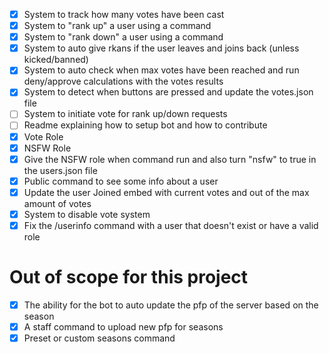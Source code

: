 - [x] System to track how many votes have been cast
- [x] System to "rank up" a user using a command
- [x] System to "rank down" a user using a command
- [x] System to auto give rkans if the user leaves and joins back (unless kicked/banned)
- [x] System to auto check when max votes have been reached and run deny/approve calculations with the votes results
- [x] System to detect when buttons are pressed and update the votes.json file
- [ ] System to initiate vote for rank up/down requests
- [ ] Readme explaining how to setup bot and how to contribute
- [x] Vote Role
- [x] NSFW Role
- [x] Give the NSFW role when command run and also turn "nsfw" to true in the users.json file 
- [x] Public command to see some info about a user
- [x] Update the user Joined embed with current votes and out of the max amount of votes
- [x] System to disable vote system
- [x] Fix the /userinfo command with a user that doesn't exist or have a valid role

# Out of scope for this project
- [x] The ability for the bot to auto update the pfp of the server based on the season
- [x] A staff command to upload new pfp for seasons
- [x] Preset or custom seasons command